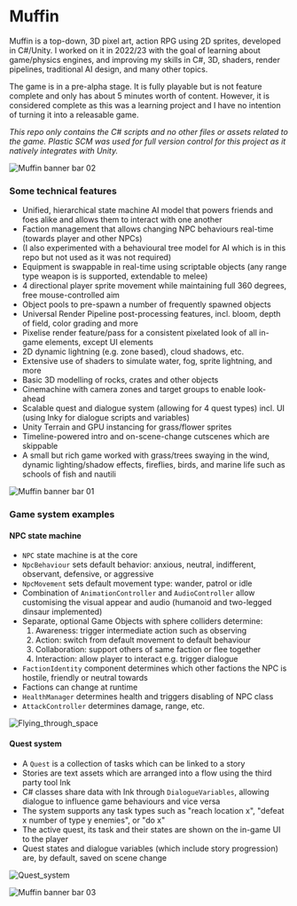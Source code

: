 # Muffin

Muffin is a top-down, 3D pixel art, action RPG using 2D sprites, developed in C#/Unity. I worked on it in 2022/23 with the goal of learning about game/physics engines, and improving my skills in C#, 3D, shaders, render pipelines, traditional AI design, and many other topics. 

The game is in a pre-alpha stage. It is fully playable but is not feature complete and only has about 5 minutes worth of content. However, it is considered complete as this was a learning project and I have no intention of turning it into a releasable game.

_This repo only contains the C# scripts and no other files or assets related to the game. Plastic SCM was used for full version control for this project as it natively integrates with Unity._

![Muffin banner bar 02](https://github.com/kimgoetzke/game-muffin/assets/120580433/7bbfa92a-a095-4344-a9e7-681d2af619ce)

### Some technical features
+ Unified, hierarchical state machine AI model that powers friends and foes alike and allows them to interact with one another
+ Faction management that allows changing NPC behaviours real-time (towards player and other NPCs)
+ (I also experimented with a behavioural tree model for AI which is in this repo but not used as it was not required)
+ Equipment is swappable in real-time using scriptable objects (any range type weapon is is supported, extendable to melee)
+ 4 directional player sprite movement while maintaining full 360 degrees, free mouse-controlled aim
+ Object pools to pre-spawn a number of frequently spawned objects
+ Universal Render Pipeline post-processing features, incl. bloom, depth of field, color grading and more
+ Pixelise render feature/pass for a consistent pixelated look of all in-game elements, except UI elements
+ 2D dynamic lightning (e.g. zone based), cloud shadows, etc.
+ Extensive use of shaders to simulate water, fog, sprite lightning, and more
+ Basic 3D modelling of rocks, crates and other objects
+ Cinemachine with camera zones and target groups to enable look-ahead
+ Scalable quest and dialogue system (allowing for 4 quest types) incl. UI (using Inky for dialogue scripts and variables)
+ Unity Terrain and GPU instancing for grass/flower sprites
+ Timeline-powered intro and on-scene-change cutscenes which are skippable
+ A small but rich game worked with grass/trees swaying in the wind, dynamic lighting/shadow effects, fireflies, birds, and marine life such as schools of fish and nautili

![Muffin banner bar 01](https://github.com/kimgoetzke/game-muffin/assets/120580433/c2af44ef-45d1-47a7-b823-d19f05c470c4)

### Game system examples

#### NPC state machine

+ `NPC` state machine is at the core
+ `NpcBehaviour` sets default behavior: anxious, neutral, indifferent, observant, defensive, or aggressive
+ `NpcMovement` sets default movement type: wander, patrol or idle
+ Combination of `AnimationController` and `AudioController` allow customising the visual appear and audio (humanoid and two-legged dinsaur implemented)
+ Separate, optional Game Objects with sphere colliders determine:
    1. Awareness: trigger intermediate action such as observing
    2. Action: switch from default movement to default behaviour
    3. Collaboration: support others of same faction or flee together
    4. Interaction: allow player to interact e.g. trigger dialogue
+ `FactionIdentity` component determines which other factions the NPC is hostile, friendly or neutral towards
+ Factions can change at runtime
+ `HealthManager` determines health and triggers disabling of NPC class
+ `AttackController` determines damage, range, etc.

![Flying_through_space](https://github.com/kimgoetzke/game-muffin/assets/120580433/c12b7970-0fe9-4973-9108-f7d7fb3b4167)

#### Quest system

+ A `Quest` is a collection of tasks which can be linked to a story 
+ Stories are text assets which are arranged into a flow using the third party tool Ink 
+ C# classes share data with Ink through `DialogueVariables`, allowing dialogue to influence game behaviours and vice versa
+ The system supports any task types such as "reach location x", "defeat x number of type y enemies", or "do x" 
+ The active quest, its task and their states are shown on the in-game UI to the player
+ Quest states and dialogue variables (which include story progression) are, by default, saved on scene change

![Quest_system](https://github.com/kimgoetzke/game-muffin/assets/120580433/4d6e4b67-16f3-4e58-84d7-1e1de98b4b09)

![Muffin banner bar 03](https://github.com/kimgoetzke/game-muffin/assets/120580433/292e2993-91dc-4c19-9da4-ae6db1cc56ec)

